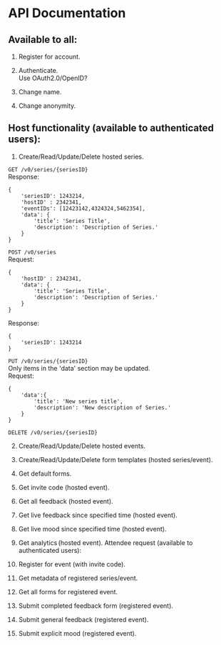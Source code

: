 # API Documentation

## Available to all: 
1.	Register for account. 

2.	Authenticate. \
Use OAuth2.0/OpenID?

3.	Change name. 

4.	Change anonymity. 


## Host functionality (available to authenticated users): 
1.	Create/Read/Update/Delete hosted series. 


```GET /v0/series/{seriesID}```\
Response:
```
{
	'seriesID': 1243214,
	'hostID' : 2342341,
	'eventIDs': [12423142,4324324,5462354],
	'data': {
		'title’: 'Series Title',
		'description': 'Description of Series.'
	}
}
```

```POST /v0/series```\
Request:
```
{
	'hostID' : 2342341,
	'data': {
		'title’: 'Series Title',
		'description': 'Description of Series.'
	}
}
```
Response:
```
{
	'seriesID': 1243214
}
```
```PUT /v0/series/{seriesID}```\
Only items in the 'data' section may be updated.\
Request:
```
{
	'data':{
		'title': 'New series title',
		'description': 'New description of Series.'
	}
}
```
```DELETE /v0/series/{seriesID}```



2.	Create/Read/Update/Delete hosted events. 




3.	Create/Read/Update/Delete form templates (hosted series/event). 
4.	Get default forms. 
5.	Get invite code (hosted event). 
6.	Get all feedback (hosted event). 
7.	Get live feedback since specified time (hosted event). 
8.	Get live mood since specified time (hosted event). 
9.	Get analytics (hosted event). 
Attendee request (available to authenticated users): 
1.	Register for event (with invite code). 
2.	Get metadata of registered series/event. 
3.	Get all forms for registered event. 
4.	Submit completed feedback form (registered event). 
5.	Submit general feedback (registered event). 
6.	Submit explicit mood (registered event). 
